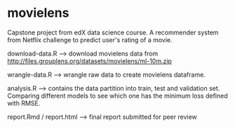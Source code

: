 # movielens
Capstone project from edX data science course. A recommender system from Netflix challenge to predict user's rating of a movie.

download-data.R --> download movielens data from http://files.grouplens.org/datasets/movielens/ml-10m.zip

wrangle-data.R --> wrangle raw data to create movielens dataframe.

analysis.R --> contains the data partition into train, test and validation set. Comparing different models to see which one has the minimum loss defined with RMSE.

report.Rmd / report.html --> final report submitted for peer review
